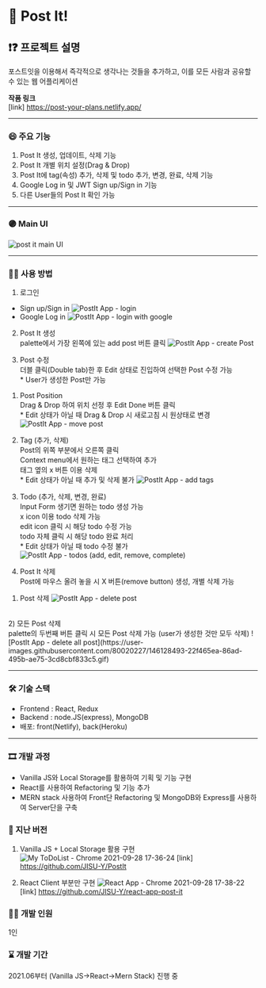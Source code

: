 # 📑 Post It!

## ❗❓ 프로젝트 설명
포스트잇을 이용해서 즉각적으로 생각나는 것들을 추가하고,
이를 모든 사람과 공유할 수 있는 웹 어플리케이션

**작품 링크**
<br> [link] https://post-your-plans.netlify.app/

---

### 😄 주요 기능

1. Post It 생성, 업데이트, 삭제 기능
2. Post It 개별 위치 설정(Drag & Drop)
3. Post It에 tag(속성) 추가, 삭제 및 todo 추가, 변경, 완료, 삭제 기능
4. Google Log in 및 JWT Sign up/Sign in 기능
5. 다른 User들의 Post It 확인 가능

---
<!-- Line -->

### 🟣 Main UI
![post it main UI](https://user-images.githubusercontent.com/80020227/146124551-76118fbf-c20d-4e0b-89de-36e5bc094bac.JPG)

---

### 👨‍🏫 사용 방법

1. 로그인
 - Sign up/Sign in
![PostIt App - login](https://user-images.githubusercontent.com/80020227/146125367-d4ea4512-55df-444f-9e9f-3177c1d03005.gif)
 - Google Log in
![PostIt App - login with google](https://user-images.githubusercontent.com/80020227/146125386-88cc3dc5-55e0-4bf3-97ec-7910ca7146fa.gif)

2. Post It 생성 
<br>palette에서 가장 왼쪽에 있는 add post 버튼 클릭
![PostIt App - create Post](https://user-images.githubusercontent.com/80020227/146128301-209cc56f-27c5-41e8-a5ed-f557d3e34f1c.gif)

3. Post 수정
 <br>더블 클릭(Double tab)한 후 Edit 상태로 진입하여 선택한 Post 수정 가능
 <br>\* User가 생성한 Post만 가능<br>
  1) Post Position
  <br>Drag & Drop 하여 위치 선정 후 Edit Done 버튼 클릭
  <br>\* Edit 상태가 아닐 때 Drag & Drop 시 새로고침 시 원상태로 변경
  ![PostIt App - move post](https://user-images.githubusercontent.com/80020227/146128403-195dbb16-e27e-498f-81f2-be5158421567.gif)
  
  2) Tag (추가, 삭제)
  <br>Post의 위쪽 부분에서 오른쪽 클릭
  <br>Context menu에서 원하는 태그 선택하여 추가
  <br>태그 옆의 x 버튼 이용 삭제
  <br>\* Edit 상태가 아닐 때 추가 및 삭제 불가
  ![PostIt App - add tags](https://user-images.githubusercontent.com/80020227/146128424-b8ba1a27-1760-484d-9c50-bc7dd0051a88.gif)

  3) Todo (추가, 삭제, 변경, 완료)
  <br>Input Form 생기면 원하는 todo 생성 가능
  <br>x icon 이용 todo 삭제 가능
  <br>edit icon 클릭 시 해당 todo 수정 가능
  <br>todo 자체 클릭 시 해당 todo 완료 처리
  <br>\* Edit 상태가 아닐 때 todo 수정 불가
  ![PostIt App - todos (add, edit, remove, complete)](https://user-images.githubusercontent.com/80020227/146128456-88abbac3-77b8-4929-b66c-9e24e79d8fcf.gif)

4. Post It 삭제
 <br>Post에 마우스 올려 놓을 시 X 버튼(remove button) 생성, 개별 삭제 가능<br>
  1) Post 삭제
  ![PostIt App - delete post](https://user-images.githubusercontent.com/80020227/146128485-29fea2ee-d691-423b-9066-7fc34898a2a6.gif)
 <br>
  2) 모든 Post 삭제
  <br>palette의 두번째 버튼 클릭 시 모든 Post 삭제 가능 (user가 생성한 것만 모두 삭제)
  ![PostIt App - delete all post](https://user-images.githubusercontent.com/80020227/146128493-22f465ea-86ad-495b-ae75-3cd8cbf833c5.gif)

---

### 🛠 기술 스택

- Frontend : React, Redux
- Backend : node.JS(express), MongoDB
- 배포: front(Netlify), back(Heroku)

---

### 🎞 개발 과정
 - Vanilla JS와 Local Storage를 활용하여 기획 및 기능 구현
 - React를 사용하여 Refactoring 및 기능 추가
 - MERN stack 사용하여 Front단 Refactoring 및 MongoDB와 Express를 사용하여 Server단을 구축

### 📜 지난 버전
 1. Vanilla JS + Local Storage 활용 구현
  ![My ToDoList - Chrome 2021-09-28 17-36-24](https://user-images.githubusercontent.com/80020227/135054537-9be21371-8df5-4465-91cb-a823323ad110.gif)
  [link] https://github.com/JISU-Y/PostIt

 2. React Client 부분만 구현
  ![React App - Chrome 2021-09-28 17-38-22](https://user-images.githubusercontent.com/80020227/135054556-8112ed5e-321c-4159-9c2e-86645c9630cf.gif)
  [link] https://github.com/JISU-Y/react-app-post-it

### 👨‍💻 개발 인원
1인

### ⌛ 개발 기간
2021.06부터 (Vanilla JS->React->Mern Stack) 진행 중
